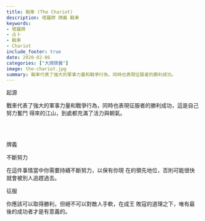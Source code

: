 ```yaml
---
title: 戰車 (The Chariot)
description: 塔羅牌 牌義 戰車
keywords:
- 塔羅牌
- 占卜
- 戰車
- Chariot
include_footer: true
date: 2020-02-06
categories: ["大牌牌義"]
image: the-chariot.jpg
summary: 戰車代表了強大的軍事力量和戰爭行為，同時也表現征服者的勝利成功。
---
```


<p class="title is-3">起源</p>
<p class="subtitle is-6">
戰車代表了強大的軍事力量和戰爭行為，同時也表現征服者的勝利成功，這是自己努力奮鬥 得來的江山，到處都充滿了活力與朝氣。
</p>

<br/><br/>
<p class="title is-3">牌義</p>
<p class="subtitle is-4">不斷努力</p>
<p class="subtitle is-6">在這件事情當中你需要持續不斷努力，以保有你現 在的領先地位，否則可能很快就會被別人追趕過去。</p>
<p class="subtitle is-4">征服</p>
<p class="subtitle is-6">你應該可以取得勝利，但絕不可以對敵人手軟，在成王 敗寇的道理之下，唯有最後的成功者才是有意義的。</p>
